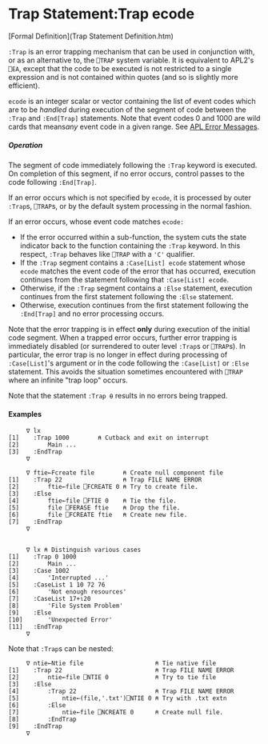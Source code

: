 




<h1 class="heading"><span class="name">Trap Statement</span><span class="command">:Trap ecode</span></h1>

[Formal Definition](Trap Statement Definition.htm)


`:Trap` is an error trapping mechanism that can be used in conjunction with, or as an alternative to, the `⎕TRAP` system variable. It is equivalent to APL2's `⎕EA`, except that the code to be executed is not restricted to a single expression and is not contained within quotes (and so is slightly more efficient).



`ecode` is an integer scalar or vector containing the list of event codes which are to be *handled* during execution of the segment of code between the `:Trap` and `:End[Trap]` statements. Note that event codes 0 and 1000 are wild cards that means*any* event code in a given range. See [APL Error Messages](../../../../../error-messages/apl-errors.md).

##### Operation


The segment of code immediately following the `:Trap` keyword is executed. On completion of this segment, if no error occurs, control passes to the code following `:End[Trap]`.


If an error occurs which is not specified by `ecode`, it is processed by outer `:Trap`s,   `⎕TRAP`s, or by the default system processing in the normal fashion.


If an error occurs, whose event code matches `ecode:`

- If the error occurred within a sub-function, the system cuts the state indicator back to the function containing the `:Trap` keyword. In this respect, `:Trap` behaves like `⎕TRAP` with a `'C'` qualifier.
- If the `:Trap` segment contains a `:Case[List] ecode` statement whose `ecode` matches the event code of the error that has occurred, execution continues from the statement following that `:Case[List] ecode`.
- Otherwise, if the `:Trap` segment contains a `:Else` statement, execution continues from the first statement following the `:Else` statement. 
- Otherwise, execution continues from the first statement following the `:End[Trap]` and no error processing occurs.

Note that the error trapping is in effect **only** during execution of the initial code segment. When a trapped error occurs, further error trapping is immediately disabled (or surrendered to outer level `:Trap`s or `⎕TRAP`s). In particular, the error trap is no longer in effect during processing of `:Case[List]`'s argument or in the code following the `:Case[List]` or `:Else` statement. This avoids the situation sometimes encountered with `⎕TRAP` where an infinite "trap loop" occurs.


Note that the statement  `:Trap ⍬` results in no errors being trapped.

#### Examples
```apl
     ∇ lx
[1]    :Trap 1000        ⍝ Cutback and exit on interrupt
[2]        Main ...
[3]    :EndTrap
     ∇

     ∇ ftie←Fcreate file        ⍝ Create null component file
[1]    :Trap 22                 ⍝ Trap FILE NAME ERROR
[2]        ftie←file ⎕FCREATE 0 ⍝ Try to create file.
[3]    :Else
[4]        ftie←file ⎕FTIE 0    ⍝ Tie the file.
[5]        file ⎕FERASE ftie    ⍝ Drop the file.
[6]        file ⎕FCREATE ftie   ⍝ Create new file.
[7]    :EndTrap
     ∇

 
     ∇ lx ⍝ Distinguish various cases
[1]    :Trap 0 1000 
[2]        Main ... 
[3]    :Case 1002 
[4]        'Interrupted ...' 
[5]    :CaseList 1 10 72 76 
[6]        'Not enough resources' 
[7]    :CaseList 17+⍳20 
[8]        'File System Problem' 
[9]    :Else 
[10]       'Unexpected Error' 
[11]   :EndTrap 
     ∇
```


Note that `:Trap`s can be nested:
```apl
     ∇ ntie←Ntie file                    ⍝ Tie native file
[1]    :Trap 22                          ⍝ Trap FILE NAME ERROR
[2]        ntie←file ⎕NTIE 0             ⍝ Try to tie file
[3]    :Else
[4]        :Trap 22                      ⍝ Trap FILE NAME ERROR
[5]            ntie←(file,'.txt')⎕NTIE 0 ⍝ Try with .txt extn
[6]        :Else
[7]            ntie←file ⎕NCREATE 0      ⍝ Create null file.
[8]        :EndTrap
[9]    :EndTrap
     ∇

```


